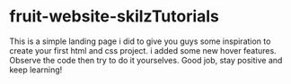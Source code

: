 # fruit-website-skilzTutorials
This is a simple landing page i did to give you guys some inspiration to create your first html and css project. i added some new hover features. Observe the code then try to do it yourselves. Good job, stay positive and keep learning!
